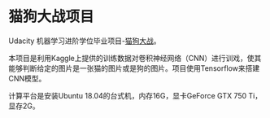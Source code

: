 # 猫狗大战项目  

Udacity 机器学习进阶学位毕业项目-[猫狗大战](https://www.kaggle.com/c/dogs-vs-cats-redux-kernels-edition)。    

本项目是利用Kaggle上提供的训练数据对卷积神经网络（CNN）进行训戏，使其能够判断给定的图片是一张猫的图片或是狗的图片。项目使用Tensorflow来搭建CNN模型。

计算平台是安装Ubuntu 18.04的台式机，内存16G，显卡GeForce GTX 750 Ti，显存2G。




